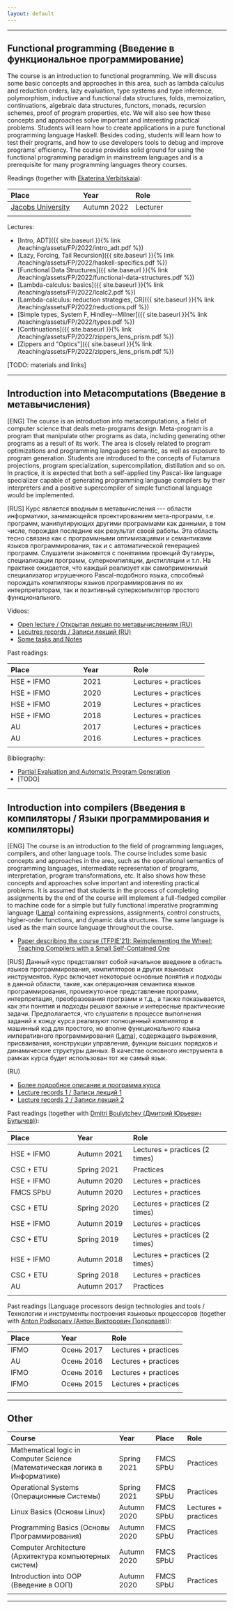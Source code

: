 ```yaml
---
layout: default
---
```


---

## Functional programming (Введение в функциональное программирование)

The course is an introduction to functional programming.
We will discuss some basic concepts and approaches in this area, such as lambda calculus and reduction orders, lazy evaluation, type systems and type inference, polymorphism, inductive and functional data structures, folds, memoization, continuations, algebraic data structures, functors, monads, recursion schemes, proof of program properties, etc.
We will also see how these concepts and approaches solve important and interesting practical problems.
Students will learn how to create applications in a pure functional programming language Haskell.
Besides coding, students will learn how to test their programs, and how to use developers tools to debug and improve programs’ efficiency.
The course provides solid ground for using the functional programming paradigm in mainstream languages and is a prerequisite for many programming languages theory courses.

Readings (together with [Ekaterina Verbitskaia](https://kajigor.github.io/)):

| Place | Year | Role |
| :--- | :--- | :--- |
| [Jacobs University](https://www.jacobs-university.de/) | Autumn 2022 | Lecturer |
|<img width=150/>|<img width=100/>|<img width=120/>|

Lectures:

- [Intro, ADT]({{ site.baseurl }}{% link /teaching/assets/FP/2022/intro_adt.pdf %})
- [Lazy, Forcing, Tail Recursion]({{ site.baseurl }}{% link /teaching/assets/FP/2022/haskell-specifics.pdf %})
- [Functional Data Structures]({{ site.baseurl }}{% link /teaching/assets/FP/2022/functional-data-structures.pdf %})
- [Lambda-calculus: basics]({{ site.baseurl }}{% link /teaching/assets/FP/2022/lcalc2.pdf %})
- [Lambda-calculus: reduction strategies, CR]({{ site.baseurl }}{% link /teaching/assets/FP/2022/reductions.pdf %})
- [Simple types, System F, Hindley--Milner]({{ site.baseurl }}{% link /teaching/assets/FP/2022/types.pdf %})
- [Continuations]({{ site.baseurl }}{% link /teaching/assets/FP/2022/zippers_lens_prism.pdf %})
- [Zippers and "Optics"]({{ site.baseurl }}{% link /teaching/assets/FP/2022/zippers_lens_prism.pdf %})

[TODO: materials and links]

---

## Introduction into Metacomputations (Введение в метавычисления)

[ENG]
The course is an introduction into metacomputations, a field of computer science that deals meta-programs design.
Meta-program is a program that manipulate other programs as data, including generating other programs as a result of its work.
The area is closely related to program optimizations and programming languages semantic, as well as exposure to program generation.
Students are introduced to the concepts of Futamura projections, program specialization, supercompilation, distillation and so on.
In practice, it is expected that both a self-applied tiny Pascal-like language specializer capable of generating programming language compilers by their interpreters and a positive supercompiler of simple functional language would be implemented.

[RUS]
Курс является вводным в метавычисления --- области информатики, занимающейся проектированием мета-программ, т.е. программ, манипулирующих другими программами как данными, в том числе, порождая последние как результат своей работы.
Эта область тесно связана как с программными оптимизациями и семантиками языков программирования, так и с автоматической генерацией программ.
Слушатели знакомятся с понятиями проекций Футамуры, специализации программ, суперкомпиляции, дистилляции и т.п.
На практике ожидается, что каждый реализует как самоприменимый специализатор игрушечного Pascal-подобного языка, способный порождать компиляторы языков программирования по их интерпретаторам, так и позитивный суперкомпилятор простого функционального.

Videos:
* [Open lecture / Открытая лекция по метавычислениям (RU)](https://youtu.be/1j4TEWOMoQs)
* [Lecutres records / Записи лекций (RU)](https://www.youtube.com/playlist?list=PL1X5sYUeXRNdCAY8LcMARSbyn2n20KTrm)
* [Some tasks and Notes]()

Past readings:

| Place | Year | Role |
| :--- | :--- | :--- |
| HSE + IFMO | 2021 | Lectures + practices |
| HSE + IFMO | 2020 | Lectures + practices |
| HSE + IFMO | 2019 | Lectures + practices |
| HSE + IFMO | 2018 | Lectures + practices |
| AU  | 2017 | Lectures + practices |
| AU  | 2016 | Lectures + practices |
|<img width=150/>|<img width=100/>|<img width=120/>|

Bibliography:

* [Partial Evaluation and Automatic Program Generation](https://www.itu.dk/people/sestoft/pebook/)
* [TODO]

---

## Introduction into compilers (Введения в компиляторы / Языки программирования и компиляторы)

[ENG]
The course is an introduction to the field of programming languages, compilers, and other language tools.
The course includes some basic concepts and approaches in the area, such as the operational semantics of programming languages, intermediate representation of programs, interpretation, program transformations, etc.
It also shows how these concepts and approaches solve important and interesting practical problems.
It is assumed that students in the process of completing assignments by the end of the course will implement a full-fledged compiler to machine code for a simple but fully functional imperative programming language ([Lama](https://github.com/JetBrains-Research/Lama)) containing expressions, assignments, control constructs, higher-order functions, and dynamic data structures.
The same language is used as the main source language throughout the course.

* [Paper describing the course (TFPIE’21): Reimplementing the Wheel: Teaching Compilers with a Small Self-Contained One](https://arxiv.org/pdf/2207.12698.pdf)

[RUS]
Данный курс представляет собой начальное введение в область языков программирования, компиляторов и других языковых инструментов.
Курс включает некоторые основные понятия и подходы в данной области, такие, как операционная семантика языков программирования, промежуточное представление программ, интерпретация, преобразования программ и т.д.,
а также показывается, как эти понятия и подходы решают важные и интересные практические задачи.
Предполагается, что слушатели в процессе выполнения заданий к концу курса реализуют полноценный компилятор в машинный код для простого, но вполне функционального языка императивного программирования ([Lama](https://github.com/JetBrains-Research/Lama)), содержащего выражения, присваивания, конструкции управления, функции высших порядков и динамические структуры данных.
В качестве основного инструмента в рамках курса будет использован тот же самый язык.

(RU)
* [Более подробное описание и программа курса](https://my.compscicenter.ru/courses/2021-spring/1.879-compilers/)
* [Lecture records 1 / Записи лекций 1](https://www.youtube.com/playlist?list=PL1X5sYUeXRNfA3rJ6fnSekJALaqvW094-)
* [Lecture records 2 / Записи лекций 2](https://www.youtube.com/playlist?list=PL1X5sYUeXRNdvV1DxB2j5F-O3XlkqptcD)

Past readings (together with [Dmitri Boulytchev (Дмитрий Юрьевич Булычев)](https://github.com/dboulytchev/)):

| Place | Year | Role |
| :--- | :--- | :--- |
| HSE + IFMO | Autumn 2021 | Lectures + practices (2 times) |
| CSC + ETU  | Spring 2021 | Practices |
| HSE + IFMO | Autumn 2020 | Lectures + practices |
| FMCS SPbU  | Autumn 2020 | Lectures + practices |
| CSC + ETU  | Spring 2020 | Lectures + practices (2 times) |
| HSE + IFMO | Autumn 2019 | Lectures + practices |
| CSC + ETU  | Spring 2019 | Lectures + practices (2 times) |
| HSE + IFMO | Autumn 2018 | Lectures + practices (2 times) |
| CSC + ETU  | Spring 2018 | Lectures + practices |
| AU         | Autumn 2017 | Practices |
|<img width=150/>|<img width=120/>|<img width=200/>|

Past readings (Language processors design technologies and tools / Технологии и инструменты построения языковых процессоров (together with [Anton Podkopaev (Антон Викторович Подкопаев)](https://podkopaev.net/)):

| Place | Year | Role |
| :--- | :--- | :--- |
| IFMO | Осень 2017 | Lectures + practices |
| AU   | Осень 2016 | Lectures + practices |
| IFMO | Осень 2016 | Lectures + practices |
| IFMO | Осень 2015 | Lectures + practices |
|<img width=100/>|<img width=100/>|<img width=120/>|

---

## Other

| Course | Year | Place | Role |
| :--- | :--- | :--- | :--- |
| Mathematical logic in Computer Science (Математическая логика в Информатике) | Spring 2021 | FMCS SPbU | Practices |
| Operational Systems (Операционные Системы) | Spring 2021 | FMCS SPbU | Practices |
| Linux Basics (Основы Linux) | Autumn 2020 | FMCS SPbU | Lectures + practices |
| Programming Basics (Основы Программирования) | Autumn 2020 | FMCS SPbU | Practices |
| Computer Architecture (Архитектура компьютерных систем) | Autumn 2020 | FMCS SPbU | Practices |
| Introduction into OOP (Введение в ООП) | Autumn 2020 | FMCS SPbU | Practices |
|<img width=400/>|<img width=120/>|<img width=120/>| |

---


